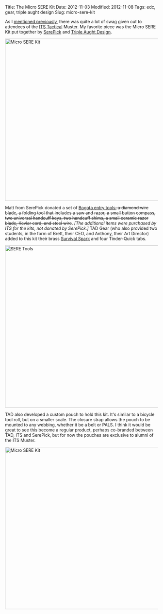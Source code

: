 Title: The Micro SERE Kit
Date: 2012-11-03
Modified: 2012-11-08
Tags: edc, gear, triple aught design
Slug: micro-sere-kit

As I [mentioned previously](http://pig-monkey.com/2012/10/30/inaugural-its-tactical-muster/), there was quite a lot of swag given out to attendees of the [ITS Tactical](http://www.itstactical.com/) Muster. My favorite piece was the Micro SERE Kit put together by [SerePick](http://www.serepick.com/) and [Triple Aught Design](http://www.tripleaughtdesign.com/).

<a href="http://www.flickr.com/photos/pigmonkey/8151797680/" title="Micro SERE Kit by Pig Monkey, on Flickr"><img src="https://farm9.staticflickr.com/8337/8151797680_8c931a9b6b_c.jpg" width="800" height="534" alt="Micro SERE Kit"></a>

Matt from SerePick donated a set of [Bogota entry tools](http://www.itstactical.com/skillcom/lock-picking/serepick-bogota-entry-toolset-review/)<strike>, a diamond wire blade, a folding tool that includes a saw and razor, a small button compass, two universal handcuff keys, two handcuff shims, a small ceramic razor blade, Kevlar cord, and steel wire</strike>. *[The additional items were purchased by ITS for the kits, not donated by SerePick.]* TAD Gear (who also provided two students, in the form of Brett, their CEO, and Anthony, their Art Director) added to this kit their brass [Survival Spark](http://www.tripleaughtdesign.com/Equipment/Tools/Survival-Spark) and four Tinder-Quick tabs.

<a href="http://www.flickr.com/photos/pigmonkey/8151805432/" title="SERE Tools by Pig Monkey, on Flickr"><img src="https://farm9.staticflickr.com/8062/8151805432_404d59b3e4_c.jpg" width="800" height="534" alt="SERE Tools"></a>

TAD also developed a custom pouch to hold this kit. It's similar to a bicycle tool roll, but on a smaller scale. The closure strap allows the pouch to be mounted to any webbing, whether it be a belt or PALS. I think it would be great to see this become a regular product, perhaps co-branded between TAD, ITS and SerePick, but for now the pouches are exclusive to alumni of the ITS Muster.

<a href="http://www.flickr.com/photos/pigmonkey/8151776787/" title="Micro SERE Kit by Pig Monkey, on Flickr"><img src="https://farm9.staticflickr.com/8062/8151776787_b1d5800c16_c.jpg" width="800" height="534" alt="Micro SERE Kit"></a>
